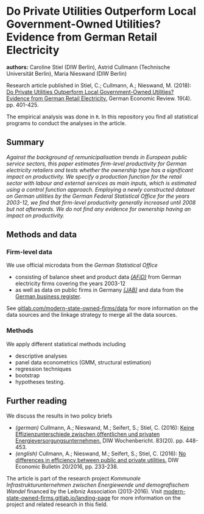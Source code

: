 # Do Private Utilities Outperform Local Government-Owned Utilities? Evidence from German Retail Electricity

**authors:** Caroline Stiel (DIW Berlin), Astrid Cullmann (Technische Universit&auml;t Berlin), Maria Nieswand (DIW Berlin)

Research article published in Stiel, C.; Cullmann, A.; Nieswand, M. (2018): [Do Private Utilities Outperform Local Government-Owned Utilities? Evidence from German Retail Electricity.](https://doi.org/10.1111/geer.12134) German Economic Review. 19(4). pp. 401-425.

The empirical analysis was done in `R`. In this repository you find all statistical programs to conduct the analyses in the article.

## Summary

_Against the background of remunicipalisation trends in European public service sectors, this paper estimates firm-level productivity for German electricity retailers and tests whether the ownership type has a significant impact on productivity. We specify a production function for the retail sector with labour and external services as main inputs, which is estimated using a control function approach. Employing a newly constructed dataset on German utilities by the German Federal Statistical Office for the years 2003-12, we find that firm-level productivity generally increased until 2008 but not afterwards. We do not find any evidence for ownership having an impact on productivity._

## Methods and data

### Firm-level data

 We use official microdata from the _German Statistical Office_

- consisting of balance sheet and product data [_(AFiD)_](https://gitlab.com/modern-state-owned-firms/data/afid-data) from German electricity firms covering the years 2003-12
- as well as data on public firms in Germany [_(JAB)_](https://doi.org/10.21242/71811.2016.00.00.1.1.0) and data from the [German business register](https://doi.org/10.21242/52121.2014.00.00.1.1.0).

See [gitlab.com/modern-state-owned-firms/data](https://gitlab.com/modern-state-owned-firms/data) for more information on the data sources and the linkage strategy to merge all the data sources.

### Methods

We apply different statistical methods including 

- descriptive analyses
- panel data econometrics (GMM, structural estimation)
- regression techniques
- bootstrap
- hypotheses testing.


## Further reading

We discuss the results in two policy briefs

- _(german)_ Cullmann, A.; Nieswand, M.; Seifert, S.; Stiel, C. (2016): [Keine Effizienzunterschiede zwischen &ouml;ffentlichen und privaten Energieversorgungsunternehmen.](https://hdl.handle.net/10419/141295) DIW Wochenbericht. 83(20). pp. 448-453.
- _(english)_ Cullmann, A.; Nieswand, M.; Seifert, S.; Stiel, C. (2016): [No differences in efficiency between public and private utilities.](http://hdl.handle.net/10419/141288) DIW Economic
Bulletin 20/2016, pp. 233-238.

The article is part of the research project _Kommunale Infrastrukturunternehmen zwischen Energiewende und demografischem Wandel_ financed by the Leibniz Association (2013-2016). Visit [modern-state-owned-firms.gitlab.io/landing-page](https://modern-state-owned-firms.gitlab.io/landing-page/) for more information on the project and related research in this field.

